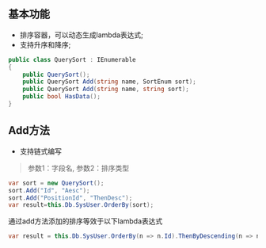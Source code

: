 ## 基本功能
- 排序容器，可以动态生成lambda表达式;
- 支持升序和降序;

```cs
public class QuerySort : IEnumerable
{
    public QuerySort();
    public QuerySort Add(string name, SortEnum sort);
    public QuerySort Add(string name, string sort); 
    public bool HasData();
}
```

## Add方法
- 支持链式编写
> 参数1：字段名, 参数2：排序类型
```cs
var sort = new QuerySort();
sort.Add("Id", "Aesc");
sort.Add("PositionId", "ThenDesc");
var result=this.Db.SysUser.OrderBy(sort);
```
通过add方法添加的排序等效于以下lambda表达式
```cs
var result = this.Db.SysUser.OrderBy(n => n.Id).ThenByDescending(n => n.PositionId);
```